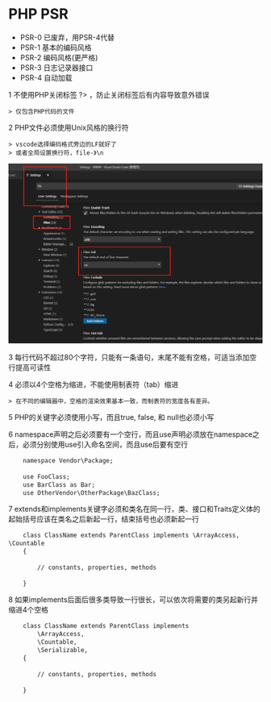 # PHP PSR

* PSR-0 已废弃，用PSR-4代替
* PSR-1 基本的编码风格
* PSR-2 编码风格(更严格)
* PSR-3 日志记录器接口
* PSR-4 自动加载

1 不使用PHP关闭标签 ?> ，防止关闭标签后有内容导致意外错误

    > 仅包含PHP代码的文件

2 PHP文件必须使用Unix风格的换行符

    > vscode选择编码格式旁边的LF就好了
    > 或者全局设置换行符，file-》\n

![setLR](/demo/images/setLR.png)

3 每行代码不超过80个字符，只能有一条语句，末尾不能有空格，可适当添加空行提高可读性

4 必须以4个空格为缩进，不能使用制表符（tab）缩进

    > 在不同的编辑器中，空格的渲染效果基本一致，而制表符的宽度各有差异。

5 PHP的关键字必须使用小写，而且true, false, 和 null也必须小写

6 namespace声明之后必须要有一个空行，而且use声明必须放在namespace之后，必须分别使用use引入命名空间，而且use后要有空行

```
    namespace Vendor\Package;

    use FooClass;
    use BarClass as Bar;
    use OtherVendor\OtherPackage\BazClass;
```

7 extends和implements关键字必须和类名在同一行，类、接口和Traits定义体的起始括号应该在类名之后新起一行，结束括号也必须新起一行

```
    class ClassName extends ParentClass implements \ArrayAccess, \Countable
    {

        // constants, properties, methods

    }
```

8 如果implements后面后很多类导致一行很长，可以依次将需要的类另起新行并缩进4个空格

```
    class ClassName extends ParentClass implements 
        \ArrayAccess, 
        \Countable,
        \Serializable,
    {

        // constants, properties, methods

    }
```